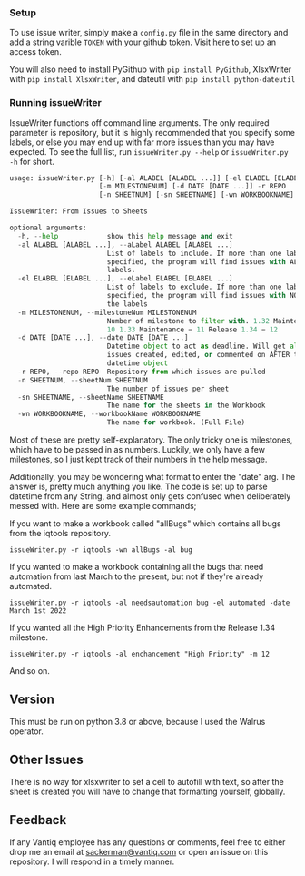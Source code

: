 ### Setup

To use issue writer, simply make a `config.py` file in the same directory and add a string varible `TOKEN` with your github token. Visit [here](https://docs.github.com/en/free-pro-team@latest/github/authenticating-to-github/creating-a-personal-access-token) to set up an access token. 

You will also need to install PyGithub with `pip install PyGithub`, XlsxWriter with `pip install XlsxWriter`, and dateutil with `pip install python-dateutil`

### Running issueWriter

IssueWriter functions off command line arguments. The only required parameter is repository, but it is highly
recommended that you specify some labels, or else you may end up with far more issues than you may have expected.
To see the full list, run `issueWriter.py --help` or `issueWriter.py -h` for short.

```python
usage: issueWriter.py [-h] [-al ALABEL [ALABEL ...]] [-el ELABEL [ELABEL ...]]
                      [-m MILESTONENUM] [-d DATE [DATE ...]] -r REPO
                      [-n SHEETNUM] [-sn SHEETNAME] [-wn WORKBOOKNAME]

IssueWriter: From Issues to Sheets

optional arguments:
  -h, --help            show this help message and exit
  -al ALABEL [ALABEL ...], --aLabel ALABEL [ALABEL ...]
                        List of labels to include. If more than one label is
                        specified, the program will find issues with ALL
                        labels.
  -el ELABEL [ELABEL ...], --eLabel ELABEL [ELABEL ...]
                        List of labels to exclude. If more than one label is
                        specified, the program will find issues with NONE of
                        the labels
  -m MILESTONENUM, --milestoneNum MILESTONENUM
                        Number of milestone to filter with. 1.32 Maintenance =
                        10 1.33 Maintenance = 11 Release 1.34 = 12
  -d DATE [DATE ...], --date DATE [DATE ...]
                        Datetime object to act as deadline. Will get all
                        issues created, edited, or commented on AFTER the
                        datetime object
  -r REPO, --repo REPO  Repository from which issues are pulled
  -n SHEETNUM, --sheetNum SHEETNUM
                        The number of issues per sheet
  -sn SHEETNAME, --sheetName SHEETNAME
                        The name for the sheets in the Workbook
  -wn WORKBOOKNAME, --workbookName WORKBOOKNAME
                        The name for workbook. (Full File)
```

Most of these are pretty self-explanatory. The only tricky one is milestones, which have to be passed in as numbers.
Luckily, we only have a few milestones, so I just kept track of their numbers in the help message.

Additionally, you may be wondering what format to enter the "date" arg. The answer is, pretty much anything you like.
The code is set up to parse datetime from any String, and almost only gets confused when deliberately messed with. 
Here are some example commands;

If you want to make a workbook called "allBugs" which contains all bugs from the iqtools repository.

`issueWriter.py -r iqtools -wn allBugs -al bug`

If you wanted to make a workbook containing all the bugs that need automation from last March 
to the present, but not if they're already automated.

`issueWriter.py -r iqtools -al needsautomation bug -el automated -date March 1st 2022`

If you wanted all the High Priority Enhancements from the Release 1.34 milestone.

`issueWriter.py -r iqtools -al enchancement "High Priority" -m 12`

And so on.

## Version

This must be run on python 3.8 or above, because I used the Walrus operator.

## Other Issues

There is no way for xlsxwriter to set a cell to autofill with text, so after the sheet is created you will have to change that formatting yourself, globally.

## Feedback

If any Vantiq employee has any questions or comments, feel free to either drop me an email at sackerman@vantiq.com
or open an issue on this repository. I will respond in a timely manner.